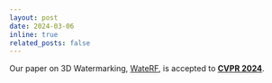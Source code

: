 ```yaml
---
layout: post
date: 2024-03-06
inline: true
related_posts: false
---
```


Our paper on 3D Watermarking, <a href="https://arxiv.org/abs/2405.02066" target="_blank">WateRF</a>, is accepted to <a href="https://cvpr.thecvf.com/Conferences/2024" target="_blank"><strong>CVPR 2024</strong></a>.
